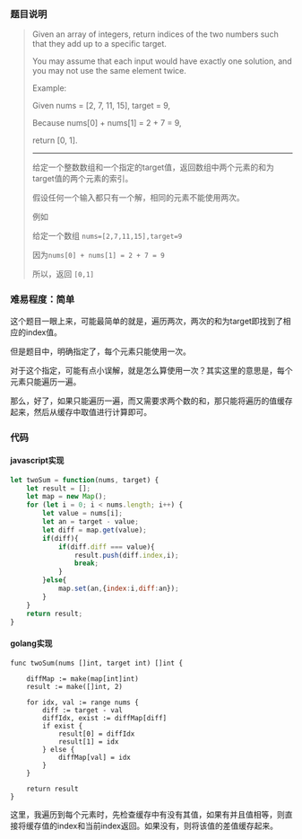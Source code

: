 ### 题目说明
> Given an array of integers, return indices of the two numbers such that they add up to a specific target.
>
>  You may assume that each input would have exactly one solution, and you may not use the same element twice.
>
>  Example:
>
>  Given nums = [2, 7, 11, 15], target = 9,
>
>  Because nums[0] + nums[1] = 2 + 7 = 9,
>
>  return [0, 1].
>
> ----
> 给定一个整数数组和一个指定的target值，返回数组中两个元素的和为target值的两个元素的索引。
>
> 假设任何一个输入都只有一个解，相同的元素不能使用两次。
>
> 例如
>
> 给定一个数组 `nums=[2,7,11,15],target=9`
>
> 因为`nums[0] + nums[1] = 2 + 7 = 9`
>
> 所以，返回 `[0,1]`

### 难易程度：简单

这个题目一眼上来，可能最简单的就是，遍历两次，两次的和为target即找到了相应的index值。

但是题目中，明确指定了，每个元素只能使用一次。

对于这个指定，可能有点小误解，就是怎么算使用一次？其实这里的意思是，每个元素只能遍历一遍。

那么，好了，如果只能遍历一遍，而又需要求两个数的和，那只能将遍历的值缓存起来，然后从缓存中取值进行计算即可。

### 代码
#### javascript实现
```javascript
let twoSum = function(nums, target) {
    let result = [];
    let map = new Map();
    for (let i = 0; i < nums.length; i++) {
        let value = nums[i];
        let an = target - value;
        let diff = map.get(value);
        if(diff){
            if(diff.diff === value){
                result.push(diff.index,i);
                break;
            }
        }else{
            map.set(an,{index:i,diff:an});
        }
    }
    return result;
}
```

#### golang实现
```golang
func twoSum(nums []int, target int) []int {

	diffMap := make(map[int]int)
	result := make([]int, 2)

	for idx, val := range nums {
		diff := target - val
		diffIdx, exist := diffMap[diff]
		if exist {
			result[0] = diffIdx
			result[1] = idx
		} else {
			diffMap[val] = idx
		}
	}

	return result
}
```

这里，我遍历到每个元素时，先检查缓存中有没有其值，如果有并且值相等，则直接将缓存值的index和当前index返回。如果没有，则将该值的差值缓存起来。
